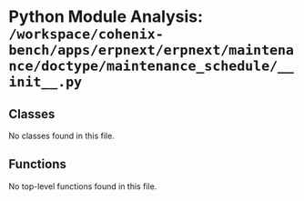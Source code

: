 # Python Module Analysis: `/workspace/cohenix-bench/apps/erpnext/erpnext/maintenance/doctype/maintenance_schedule/__init__.py`

## Classes

No classes found in this file.


## Functions

No top-level functions found in this file.
